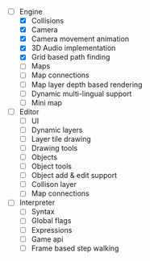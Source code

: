  - [ ] Engine
   - [x] Collisions
   - [x] Camera
   - [x] Camera movement animation
   - [x] 3D Audio implementation
   - [x] Grid based path finding
   - [ ] Maps
   - [ ] Map connections
   - [ ] Map layer depth based rendering
   - [ ] Dynamic multi-lingual support
   - [ ] Mini map

 - [ ] Editor
   - [ ] UI
   - [ ] Dynamic layers
   - [ ] Layer tile drawing
   - [ ] Drawing tools
   - [ ] Objects
   - [ ] Object tools
   - [ ] Object add & edit support
   - [ ] Collison layer
   - [ ] Map connections

 - [ ] Interpreter
   - [ ] Syntax
   - [ ] Global flags
   - [ ] Expressions
   - [ ] Game api
   - [ ] Frame based step walking
